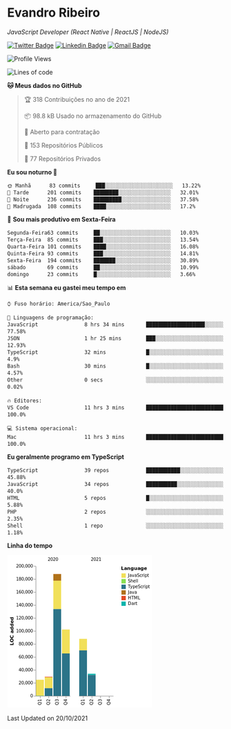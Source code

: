 # Evandro **Ribeiro**

*JavaScript Developer (React Native | ReactJS | NodeJS)*

[![Twitter Badge](https://img.shields.io/badge/-@ribeiroevandro-201B2D?style=flat-square&labelColor=201B2D&logo=twitter&logoColor=white&link=https://twitter.com/ribeiroevandro)](https://twitter.com/ribeiroevandro) 
[![Linkedin Badge](https://img.shields.io/badge/-Evandro%20Ribeiro-201B2D?style=flat-square&logo=Linkedin&logoColor=white&link=https://www.linkedin.com/in/ribeiroevandro)](https://www.linkedin.com/in/ribeiroevandro) 
[![Gmail Badge](https://img.shields.io/badge/-oi@ribeiroevandro.com.br-201B2D?style=flat-square&logo=Gmail&logoColor=white&link=mailto:oi@ribeiroevandro.com.br)](mailto:oi@ribeiroevandro.com.br)


<!--START_SECTION:waka-->
![Profile Views](http://img.shields.io/badge/Visualizac%C3%B5es%20do%20perfil-1-blue)

![Lines of code](https://img.shields.io/badge/Desde%20o%20Hello%20World%20eu%20escrevi-466053%20linhas%20de%20c%C3%B3digo-blue)

**🐱 Meus dados no GitHub** 

> 🏆 318 Contribuições no ano de 2021
 > 
> 📦 98.8 kB Usado no armazenamento do GitHub 
 > 
> 💼 Aberto para contratação
 > 
> 📜 153 Repositórios Públicos 
 > 
> 🔑 77 Repositórios Privados  
 > 
**Eu sou noturno 🦉** 

```text
🌞 Manhã      83 commits     ███░░░░░░░░░░░░░░░░░░░░░░   13.22% 
🌆 Tarde      201 commits    ████████░░░░░░░░░░░░░░░░░   32.01% 
🌃 Noite      236 commits    █████████░░░░░░░░░░░░░░░░   37.58% 
🌙 Madrugada  108 commits    ████░░░░░░░░░░░░░░░░░░░░░   17.2%

```
📅 **Sou mais produtivo em Sexta-Feira** 

```text
Segunda-Feira63 commits     ██░░░░░░░░░░░░░░░░░░░░░░░   10.03% 
Terça-Feira  85 commits     ███░░░░░░░░░░░░░░░░░░░░░░   13.54% 
Quarta-Feira 101 commits    ████░░░░░░░░░░░░░░░░░░░░░   16.08% 
Quinta-Feira 93 commits     ███░░░░░░░░░░░░░░░░░░░░░░   14.81% 
Sexta-Feira  194 commits    ███████░░░░░░░░░░░░░░░░░░   30.89% 
sábado       69 commits     ██░░░░░░░░░░░░░░░░░░░░░░░   10.99% 
domingo      23 commits     █░░░░░░░░░░░░░░░░░░░░░░░░   3.66%

```


📊 **Esta semana eu gastei meu tempo em** 

```text
⌚︎ Fuso horário: America/Sao_Paulo

💬 Linguagens de programação: 
JavaScript               8 hrs 34 mins       ███████████████████░░░░░░   77.58% 
JSON                     1 hr 25 mins        ███░░░░░░░░░░░░░░░░░░░░░░   12.93% 
TypeScript               32 mins             █░░░░░░░░░░░░░░░░░░░░░░░░   4.9% 
Bash                     30 mins             █░░░░░░░░░░░░░░░░░░░░░░░░   4.57% 
Other                    0 secs              ░░░░░░░░░░░░░░░░░░░░░░░░░   0.02%

🔥 Editores: 
VS Code                  11 hrs 3 mins       █████████████████████████   100.0%

💻 Sistema operacional: 
Mac                      11 hrs 3 mins       █████████████████████████   100.0%

```

**Eu geralmente programo em TypeScript** 

```text
TypeScript               39 repos            ███████████░░░░░░░░░░░░░░   45.88% 
JavaScript               34 repos            ██████████░░░░░░░░░░░░░░░   40.0% 
HTML                     5 repos             █░░░░░░░░░░░░░░░░░░░░░░░░   5.88% 
PHP                      2 repos             ░░░░░░░░░░░░░░░░░░░░░░░░░   2.35% 
Shell                    1 repo              ░░░░░░░░░░░░░░░░░░░░░░░░░   1.18%

```


**Linha do tempo**

![Chart not found](https://raw.githubusercontent.com/ribeiroevandro/ribeiroevandro/master/charts/bar_graph.png) 


 Last Updated on 20/10/2021
<!--END_SECTION:waka-->
